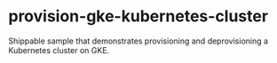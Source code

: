 # provision-gke-kubernetes-cluster
Shippable sample that demonstrates provisioning and deprovisioning a Kubernetes cluster on GKE.
